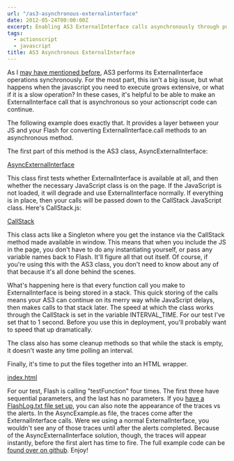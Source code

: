 ```yaml
---
url: "/as3-asynchronous-externalinterface"
date: 2012-05-24T00:00:00Z
excerpt: Enabling AS3 ExternalInterface calls asynchronously through pure awesomeness and alchemy, or maybe just leveraging JavaScript.
tags:
  - actionscript
  - javascript
title: AS3 Asynchronous ExternalInterface
---
```


As I [may have mentioned before][], AS3 performs its ExternalInterface
operations synchronously. For the most part, this isn't a big issue, but
what happens when the javascript you need to execute grows extensive, or
what if it is a slow operation? In these cases, it's helpful to be able
to make an ExternalInterface call that is asynchronous so your
actionscript code can continue.

The following example does exactly that. It provides a layer between
your JS and your Flash for converting ExternalInterface.call methods to
an asynchronous method.

The first part of this method is the AS3 class, AsyncExternalInterface:

[AsyncExternalInterface](//github.com/jamestomasino/AsyncExternalInterface/blob/master/org/tomasino/external/AsyncExternalInterface.as)

This class first tests whether ExternalInterface is available at all,
and then whether the necessary JavaScript class is on the page. If the
JavaScript is not loaded, it will degrade and use ExternalInterface
normally. If everything is in place, then your calls will be passed down
to the CallStack JavaScript class.
Here's CallStack.js:

[CallStack](//github.com/jamestomasino/AsyncExternalInterface/blob/master/js/CallStack.js)

This class acts like a Singleton where you get the instance via the
CallStack method made available in window. This means that when you
include the JS in the page, you don't have to do any instantiating
yourself, or pass any variable names back to Flash. It'll figure all
that out itself. Of course, if you're using this with the AS3 class, you
don't need to know about any of that because it's all done behind the
scenes.

What's happening here is that every function call you make to
ExternalInterface is being stored in a stack. This quick storing of the
calls means your AS3 can continue on its merry way while JavaScript
delays, then makes calls to that stack later. The speed at which the
class works through the CallStack is set in the variable INTERVAL\_TIME.
For our test I've set that to 1 second. Before you use this in
deployment, you'll probably want to speed that up dramatically.

The class also has some cleanup methods so that while the stack is
empty, it doesn't waste any time polling an interval.

Finally, it's time to put the files together into an HTML wrapper.

[index.html](//github.com/jamestomasino/AsyncExternalInterface/blob/master/index.html)

For our test, Flash is calling "testFunction" four times. The first
three have sequential parameters, and the last has no parameters. If you
[have a FlashLog.txt file set up][], you can also note the appearance of
the traces vs the alerts. In the AsyncExample.as file, the traces come
after the ExternalInterface calls. Were we using a normal
ExternalInterface, you wouldn't see any of those traces until after the
alerts completed. Because of the AsyncExternalInterface solution,
though, the traces will appear instantly, before the first alert has
time to fire.
The full example code can be [found over on github][]. Enjoy!

  [may have mentioned before]: //labs.tomasino.org/as3-synchronous-url-xml-loading/
  [have a FlashLog.txt file set up]: //livedocs.adobe.com/flex/3/html/logging_04.html
  [found over on github]: //github.com/jamestomasino/AsyncExternalInterface

